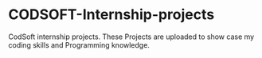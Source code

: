 # CODSOFT-Internship-projects
 CodSoft internship projects. These Projects are uploaded to show case my coding skills and Programming knowledge.
